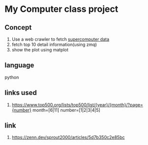 # My Computer class project

## Concept

1. Use a web crawler to fetch [supercomputer data](https://top500.org)
2. fetch top 10 detail information(using zmq)
3. show the plot using matplot

## language

python


## links used

1. https://www.top500.org/lists/top500/list/{year}/{month}/?page={number}
month=[6|11]
number=[1|2|3|4|5]

## link
1. https://zenn.dev/sprout2000/articles/5d7b350c2e85bc